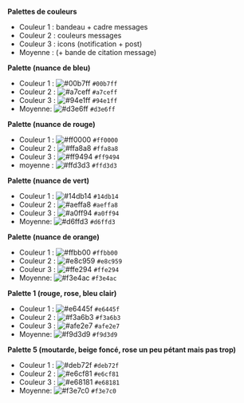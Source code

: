 **Palettes de couleurs**
  * Couleur 1 : bandeau + cadre messages
  * Couleur 2 : couleurs messages
  * Couleur 3 : icons (notification + post)
  * Moyenne : (+ bande de citation message)


**Palette (nuance de bleu)**
* Couleur 1 : ![#00b7ff](https://via.placeholder.com/15/00b7ff/000000?text=+) `#00b7ff`
* Couleur 2 : ![#a7ceff](https://via.placeholder.com/15/a7ceff/000000?text=+) `#a7ceff`
* Couleur 3 : ![#94e1ff](https://via.placeholder.com/15/94e1ff/000000?text=+) `#94e1ff`
* Moyenne: ![#d3e6ff](https://via.placeholder.com/15/d3e6ff/000000?text=+) `#d3e6ff`

**Palette  (nuance de rouge)**
* Couleur 1 : ![#ff0000](https://via.placeholder.com/15/ff0000/000000?text=+) `#ff0000`
* Couleur 2 : ![#ffa8a8](https://via.placeholder.com/15/ffa8a8/000000?text=+) `#ffa8a8`
* Couleur 3 : ![#ff9494](https://via.placeholder.com/15/ff9494/000000?text=+) `#ff9494`
* moyenne   : ![#ffd3d3](https://via.placeholder.com/15/ffd3d3/000000?text=+) `#ffd3d3`

**Palette  (nuance de vert)**
* Couleur 1 : ![#14db14](https://via.placeholder.com/15/14db14/000000?text=+) `#14db14`
* Couleur 2 : ![#aeffa8](https://via.placeholder.com/15/aeffa8/000000?text=+) `#aeffa8`
* Couleur 3 : ![#a0ff94](https://via.placeholder.com/15/a0ff94/000000?text=+) `#a0ff94`
* Moyenne: ![#d6ffd3](https://via.placeholder.com/15/d6ffd3/000000?text=+) `#d6ffd3`

<!-- **Palette  (nuance de rose)**
* Couleur 1 : ![#ce14db](https://via.placeholder.com/15/ce14db/000000?text=+) `#ce14db`
* Couleur 2 : ![#eca8ff](https://via.placeholder.com/15/eca8ff/000000?text=+) `#eca8ff`
* Couleur 3 : ![#f894ff](https://via.placeholder.com/15/f894ff/000000?text=+) `#f894ff`
* Moyenne: ![#f5d3ff](https://via.placeholder.com/15/f5d3ff/000000?text=+) `#f5d3ff` -->

**Palette  (nuance de orange)**
* Couleur 1 : ![#ffbb00](https://via.placeholder.com/15/ffbb00/000000?text=+) `#ffbb00`
* Couleur 2 : ![#e8c959](https://via.placeholder.com/15/e8c959/000000?text=+) `#e8c959`
* Couleur 3 : ![#ffe294](https://via.placeholder.com/15/ffe294/000000?text=+) `#ffe294`
* Moyenne: ![#f3e4ac](https://via.placeholder.com/15/f3e4ac/000000?text=+) `#f3e4ac`

**Palette 1 (rouge, rose, bleu clair)**
* Couleur 1 : ![#e6445f](https://via.placeholder.com/15/e6445f/000000?text=+) `#e6445f`
* Couleur 2 : ![#f3a6b3](https://via.placeholder.com/15/f3a6b3/000000?text=+) `#f3a6b3`
* Couleur 3 : ![#afe2e7](https://via.placeholder.com/15/afe2e7/000000?text=+) `#afe2e7`
* Moyenne: ![#f9d3d9](https://via.placeholder.com/15/f9d3d9/000000?text=+) `#f9d3d9`

<!-- **Palette 2 (vert foncé, vert clair, rouge foncé)**
* Couleur 1 : ![#4c7450](https://via.placeholder.com/15/4c7450/000000?text=+) `#4c7450`
* Couleur 2 : ![#a8d7ad](https://via.placeholder.com/15/a8d7ad/000000?text=+) `#a8d7ad`
* Couleur 3 : ![#c3455a](https://via.placeholder.com/15/c3455a/000000?text=+) `#c3455a`
* Moyenne: ![#d4ebd6](https://via.placeholder.com/15/d4ebd6/000000?text=+) `#d4ebd6` -->

<!-- **Palette 3 (bleu foncé, bleu clair, rose clair)**
* Couleur 1 : ![#3f51b5](https://via.placeholder.com/15/3f51b5/000000?text=+) `#3f51b5`
* Couleur 2 : ![#81c5e2](https://via.placeholder.com/15/81c5e2/000000?text=+) `#81c5e2`
* Couleur 3 : ![#e6b2d9](https://via.placeholder.com/15/e6b2d9/000000?text=+) `#e6b2d9`
* Moyenne: ![#c0e2f1](https://via.placeholder.com/15/c0e2f1/000000?text=+) `#c0e2f1`


**Palette 4 (beige clair, beige foncé, bleu vert)**
* Couleur 1 : ![#e6b991](https://via.placeholder.com/15/e6b991/000000?text=+) `#e6b991`
* Couleur 2 : ![#d6c2b0](https://via.placeholder.com/15/d6c2b0/000000?text=+) `#d6c2b0`
* Couleur 3 : ![#74b3ab](https://via.placeholder.com/15/74b3ab/000000?text=+) `#74b3ab`
* Moyenne: ![#ebe1d8](https://via.placeholder.com/15/ebe1d8/000000?text=+) `#ebe1d8` -->

**Palette 5 (moutarde, beige foncé, rose un peu pétant mais pas trop)**
* Couleur 1 : ![#deb72f](https://via.placeholder.com/15/deb72f/000000?text=+) `#deb72f`
* Couleur 2 : ![#e6cf81](https://via.placeholder.com/15/e6cf81/000000?text=+) `#e6cf81`
* Couleur 3 : ![#e68181](https://via.placeholder.com/15/e68181/000000?text=+) `#e68181`
* Moyenne: ![#f3e7c0](https://via.placeholder.com/15/f3e7c0/000000?text=+) `#f3e7c0`
